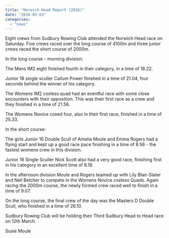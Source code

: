 ```yaml
---
title: "Norwich Head Report (2016)"
date: "2016-03-03"
categories: 
  - "news"
---
```


Eight crews from Sudbury Rowing Club attended the Norwich Head race on Saturday. Five crews raced over the long course of 4100m and three junior crews raced the short course of 2000m.

In the long course - morning division:

The Mens IM2 eight finished fourth in their category, in a time of 18.22.

Junior 18 single sculler Callum Power finished in a time of 21.04, four seconds behind the winner of his category.

The Womens IM2 coxless quad had an eventful race with some close encounters with their opposition. This was their first race as a crew and they finished in a time of 21.56.

The Womens Novice coxed four, also in their first race, finished in a time of 25.33.

In the short course:

The girls Junior 16 Double Scull of Amelia Moule and Emma Rogers had a flying start and kept up a good race pace finishing in a time of 8.56 - the fastest womens crew in this division.

Junior 16 Single Sculler Nick Scott also had a very good race, finishing first in his category in an excellent time of 8.16.

In the afternoon division Moule and Rogers teamed up with Lily Blair-Slater and Nell Belcher to compete in the Womens Novice coxless Quads. Again racing the 2000m course, the newly formed crew raced well to finish in a time of 9.07.

On the long course, the final crew of the day was the Masters D Double Scull, who finished in a time of 26.10.

Sudbury Rowing Club will be holding their Third Sudbury Head to Head race on 12th March.

Susie Moule
